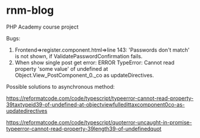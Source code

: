 # rnm-blog
PHP Academy course project

Bugs:
1. Frontend=>register.component.html=>line 143:
'Passwords don't match' is not shown, if ValidatePasswordConfirmation fails.
2. When show single post get error: ERROR TypeError: Cannot read property 'some value' of undefined 
at Object.View_PostComponent_0._co as updateDirectives. 

Possible solutions to asynchronous method: 

https://reformatcode.com/code/typescript/typeerror-cannot-read-property-39taxtypeid39-of-undefined-at-objectviewfulledittaxcomponent0co-as-updatedirectives

https://reformatcode.com/code/typescript/quoterror-uncaught-in-promise-typeerror-cannot-read-property-39length39-of-undefinedquot